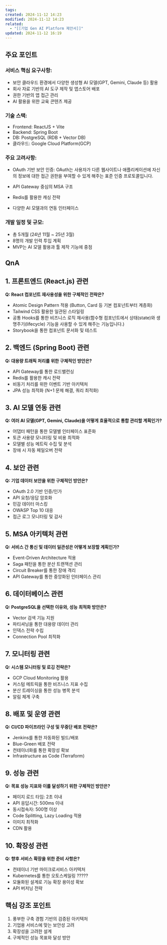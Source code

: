```yaml
---
tags: 
created: 2024-11-12 14:23
modified: 2024-11-12 14:23
related:
  - "[[기업 Gen AI Platform 제안서]]"
updated: 2024-11-12 16:19
---
```


## 주요 포인트
### 서비스 핵심 요구사항:
- 보안 클라우드 환경에서 다양한 생성형 AI 모델(GPT, Gemini, Claude 등) 활용
- 회사 자료 기반의 AI 도구 제작 및 앱스토어 배포
- 권한 기반의 앱 접근 관리
- AI 활용을 위한 교육 콘텐츠 제공

### 기술 스택:
- Frontend: ReactJS + Vite
- Backend: Spring Boot
- DB: PostgreSQL (RDB + Vector DB)
- 클라우드: Google Cloud Platform(GCP)

### 주요 고려사항:
- OAuth 기반 보안 인증: OAuth는 사용자가 다른 웹사이트나 애플리케이션에 자신의 정보에 대한 접근 권한을 부여할 수 있게 해주는 표준 인증 프로토콜입니다.

- API Gateway 중심의 MSA 구조
- Redis를 활용한 캐싱 전략
- 다양한 AI 모델과의 연동 인터페이스
### 개발 일정 및 규모:
- 총 5개월 (24년 11월 ~ 25년 3월)
- 8명의 개발 인력 투입 계획
- MVP는 AI 모델 활용과 툴 제작 기능에 중점

## QnA
## 1. 프론트엔드 (React.js) 관련

**Q: React 컴포넌트 재사용성을 위한 구체적인 전략은?**

- Atomic Design Pattern 적용 (Button, Card 등 기본 컴포넌트부터 계층화)
- Tailwind CSS 활용한 일관된 스타일링
- 공통 Hooks를 통한 비즈니스 로직 재사용(함수형 컴포넌트에서 상태(state)와 생명주기(lifecycle) 기능을 사용할 수 있게 해주는 기능입니다.)
- Storybook을 통한 컴포넌트 문서화 및 테스트

## 2. 백엔드 (Spring Boot) 관련

**Q: 대용량 트래픽 처리를 위한 구체적인 방안은?**

- API Gateway를 통한 로드밸런싱
- Redis를 활용한 캐시 전략
- 비동기 처리를 위한 이벤트 기반 아키텍처
- JPA 성능 최적화 (N+1 문제 해결, 쿼리 최적화)

## 3. AI 모델 연동 관련

**Q: 여러 AI 모델(GPT, Gemini, Claude)을 어떻게 효율적으로 통합 관리할 계획인가?**

- 어댑터 패턴을 통한 모델별 인터페이스 표준화
- 토큰 사용량 모니터링 및 비용 최적화
- 모델별 성능 메트릭 수집 및 분석
- 장애 시 자동 페일오버 전략

## 4. 보안 관련

**Q: 기업 데이터 보안을 위한 구체적인 방안은?**

- OAuth 2.0 기반 인증/인가
- API 요청/응답 암호화
- 민감 데이터 마스킹
- OWASP Top 10 대응
- 접근 로그 모니터링 및 감사

## 5. MSA 아키텍처 관련

**Q: 서비스 간 통신 및 데이터 일관성은 어떻게 보장할 계획인가?**

- Event-Driven Architecture 적용
- Saga 패턴을 통한 분산 트랜잭션 관리
- Circuit Breaker를 통한 장애 격리
- API Gateway를 통한 중앙화된 인터페이스 관리

## 6. 데이터베이스 관련

**Q: PostgreSQL을 선택한 이유와, 성능 최적화 방안은?**

- Vector 검색 기능 지원
- 파티셔닝을 통한 대용량 데이터 관리
- 인덱스 전략 수립
- Connection Pool 최적화

## 7. 모니터링 관련

**Q: 시스템 모니터링 및 로깅 전략은?**

- GCP Cloud Monitoring 활용
- 커스텀 메트릭을 통한 비즈니스 지표 수집
- 분산 트레이싱을 통한 성능 병목 분석
- 알림 체계 구축

## 8. 배포 및 운영 관련

**Q: CI/CD 파이프라인 구성 및 무중단 배포 전략은?**

- Jenkins를 통한 자동화된 빌드/배포
- Blue-Green 배포 전략
- 컨테이너화를 통한 확장성 확보
- Infrastructure as Code (Terraform)

## 9. 성능 관련

**Q: 목표 성능 지표와 이를 달성하기 위한 구체적인 방안은?**

- 페이지 로드 타임: 2초 이내
- API 응답시간: 500ms 이내
- 동시접속자: 500명 이상
- Code Splitting, Lazy Loading 적용
- 이미지 최적화
- CDN 활용

## 10. 확장성 관련

**Q: 향후 서비스 확장을 위한 준비 사항은?**

- 컨테이너 기반 마이크로서비스 아키텍처
- Kubernetes를 통한 오토스케일링 ?????
- 모듈화된 설계로 기능 확장 용이성 확보
- API 버저닝 전략

## 핵심 강조 포인트

1. 풍부한 구축 경험 기반의 검증된 아키텍처
2. 기업용 서비스에 맞는 보안성 고려
3. 확장성을 고려한 설계
4. 구체적인 성능 목표와 달성 방안
